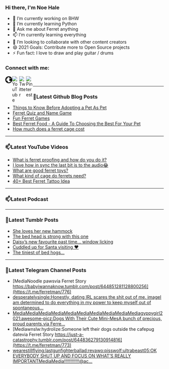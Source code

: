 ### Hi there, I'm Noe Hale

- 🔭 I’m currently working on BHW
- 🌱 I’m currently learning Python
- 💬 Ask me about Ferret anything
- 📫 I’m currently learning everything
- 🔭 I’m looking to collaborate with other content creators
- 😄 2021 Goals: Contribute more to Open Source projects
- ⚡ Fun fact: I love to draw and play guitar / drums

### Connect with me:

[<img align="left" alt="ferretvoice.com" width="22px" src="https://raw.githubusercontent.com/iconic/open-iconic/master/svg/globe.svg" />](https://ferretvoice.com)
[<img align="left" alt="YouTube" width="22px" src="https://cdn.jsdelivr.net/npm/simple-icons@v3/icons/youtube.svg" />](https://www.youtube.com/channel/UCk665XTfaMLVwFVWUmgnDiw)
[<img align="left" alt="Twitter" width="22px" src="https://cdn.jsdelivr.net/npm/simple-icons@v3/icons/twitter.svg" />](https://twitter.com/voiceferret)
[<img align="left" alt="Pinterest" width="22px" src="https://cdn.jsdelivr.net/npm/simple-icons@v3/icons/pinterest.svg" />](https://www.pinterest.com/voiceferret/)

<br />

---
### 🔭Latest Github Blog Posts
<!-- GITHUB:START -->
- [Things to Know Before Adopting a Pet As Pet](http://noehale.github.io/things-to-know-before-adopting-a-pet-as-pet/)
- [Ferret Quiz and Name Game](http://noehale.github.io/ferret-quiz/)
- [Fun Ferret Games](http://noehale.github.io/fun-ferret-games/)
- [Best Ferret Food - A Guide To Choosing the Best For Your Pet](http://noehale.github.io/best-ferret-food/)
- [How much does a ferret cage cost](http://noehale.github.io/how-much-does-a-ferret-cage-cost/)
<!-- GITHUB:END -->
---
### 📫Latest YouTube Videos

<!-- YOUTUBE:START -->
- [What is ferret proofing and how do you do it?](https://www.youtube.com/watch?v=81Syh_DJBQQ)
- [I love how in sync the last bit is to the audio😂](https://www.youtube.com/watch?v=WHBeGHwSlGY)
- [What are good ferret toys?](https://www.youtube.com/watch?v=tPxRilBzc0s)
- [What kind of cage do ferrets need?](https://www.youtube.com/watch?v=xzz6hC3sR5A)
- [40+ Best Ferret Tattoo Idea](https://www.youtube.com/watch?v=KIKqduR6Xcs)
<!-- YOUTUBE:END -->

---
### 📫Latest Podcast

<!-- PODCAST:START -->
<!-- PODCAST:END -->
---
### 📝Latest Tumblr Posts

<!-- TUMBLR:START -->
- [She loves her new hammock](https://come-forth-into-the-light.tumblr.com/post/644836198524813312)
- [The bed head is strong with this one](https://come-forth-into-the-light.tumblr.com/post/644813493124644864)
- [Daisy’s new favourite past time… window licking](https://come-forth-into-the-light.tumblr.com/post/644768268594429952)
- [Cuddled up for Santa visiting ❤](https://come-forth-into-the-light.tumblr.com/post/644747374479245312)
- [The tiniest of bed hogs…](https://come-forth-into-the-light.tumblr.com/post/644722899488587776)
<!-- TUMBLR:END -->
---
### 📝Latest Telegram Channel Posts

<!-- TELEGRAM:START -->
- [MediaNoodle pawsvia Ferret Story https://babyiwannaknow.tumblr.com/post/644851281128800256](https://t.me/ferretman/776)
- [desperatelysingle:Honestly, dating IRL scares the shit out of me. imageI am determined to do everything in my power to keep myself out of spontaneous...](https://t.me/ferretman/775)
- [MediaMediaMediaMediaMediaMediaMediaMediaMediaMediagyppygirl2021:awesome-picz:Dogs With Their Cute Mini-MesA bunch of precious, proud parents.via Ferre...](https://t.me/ferretman/774)
- [Mediawnslw:hydrolize:Someone left their dogs outside the cafepug datevia Ferret Story https://just-a-catastrophy.tumblr.com/post/644836279130914816](https://t.me/ferretman/773)
- [wearestillflying:lastgunfighterballad:revawo:pisswolf:ultrabeast05:OK EVERYBODY SHUT UP AND FOCUS ON WHAT’S REALLY IMPORTANTMediaMedia!!!!!!!!!!!!@ac...](https://t.me/ferretman/772)
<!-- TELEGRAM:END -->
